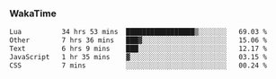 ### WakaTime

<!--START_SECTION:waka-->

```txt
Lua          34 hrs 53 mins  █████████████████▒░░░░░░░   69.03 %
Other        7 hrs 36 mins   ███▓░░░░░░░░░░░░░░░░░░░░░   15.06 %
Text         6 hrs 9 mins    ███░░░░░░░░░░░░░░░░░░░░░░   12.17 %
JavaScript   1 hr 35 mins    ▓░░░░░░░░░░░░░░░░░░░░░░░░   03.15 %
CSS          7 mins          ░░░░░░░░░░░░░░░░░░░░░░░░░   00.24 %
```

<!--END_SECTION:waka-->
